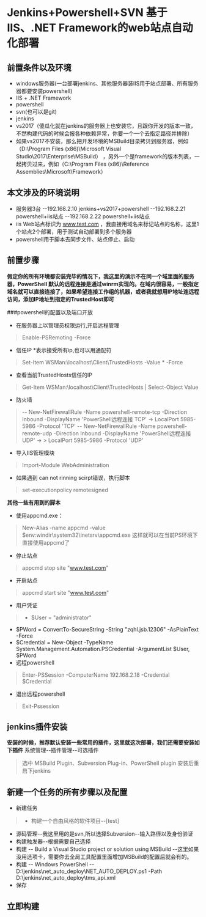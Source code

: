 # Jenkins+Powershell+SVN  基于IIS、.NET Framework的web站点自动化部署

## 前置条件以及环境
- windows服务器(一台部署jenkins、其他服务器装IIS用于站点部署、所有服务器都要安装powershell)
- IIS + .NET Framework
- powershell
- svn(也可以是git)
- jenkins
- vs2017（傻瓜化就在jenkins的服务器上也安装它，且跟你开发的版本一致，不然构建代码的时候会报各种依赖异常，你要一个一个去指定路径并排除）
- 如果vs2017不安装，那么把开发环境的MSBuild目录拷贝到服务器，例如（D:\Program Files (x86)\Microsoft Visual Studio\2017\Enterprise\MSBuild）
  ，另外一个是framework的版本列表，一起拷贝过来，例如（C:\Program Files (x86)\Reference Assemblies\Microsoft\Framework）
## 本文涉及的环境说明
- 服务器3台
	--192.168.2.10 jenkins+vs2017+powershell
	--192.168.2.21 powershell+iis站点
	--192.168.2.22 powershell+iis站点
- iis Web站点标识为  www.test.com ，我直接用域名来标记站点的名称，这里1个站点2个部署，用于测试自动部署到多个服务器
- powershell用于脚本去同步文件、站点停止、启动

## 前置步骤
**假定你的所有环境都安装完毕的情况下，我这里的演示不在同一个域里面的服务器，PowerShell 默认的远程连接是通过winrm实现的。在域内很容易，一般指定域名就可以直接连接了，如果希望连接工作组的机器，或者我就想用IP地址连远程访问，添加IP地址到指定的TrustedHost即可**

###powershell的配置以及端口开放
- 在服务器上以管理员权限运行,开启远程管理
> Enable-PSRemoting -Force

- 信任IP *表示接受所有ip,也可以用通配符
> Set-Item WSMan:\localhost\Client\TrustedHosts -Value * -Force
- 查看当前TrustedHosts信任的IP
> Get-Item WSMan:\localhost\Client\TrustedHosts | Select-Object Value

- 防火墙
> -- New-NetFirewallRule -Name powershell-remote-tcp -Direction Inbound -DisplayName 'PowerShell远程连接 TCP' -> LocalPort 5985-5986 -Protocol 'TCP'
 -- New-NetFirewallRule -Name powershell-remote-udp -Direction Inbound -DisplayName 'PowerShell远程连接 UDP' -> > LocalPort 5985-5986 -Protocol 'UDP'

- 导入IIS管理模块
> Import-Module WebAdministration

- 如果遇到 can not rinning scirpt错误，执行脚本
> set-executionpolicy remotesigned

**其他一些有用到的脚本**
- 使用appcmd.exe：
> New-Alias -name appcmd -value $env:windir\system32\inetsrv\appcmd.exe
这样就可以在当前PS环境下直接使用appcmd了
- 停止站点
> appcmd stop site "www.test.com"
- 开启站点
> appcmd start site "www.test.com"

- 用户凭证
>- $User = "administrator"
- $PWord = ConvertTo-SecureString -String "zqhl.jsb.12306" -AsPlainText -Force
- $Credential = New-Object -TypeName System.Management.Automation.PSCredential -ArgumentList $User, $PWord
- 远程powershell
> Enter-PSSession -ComputerName 192.168.2.18 -Credential $Credential
- 退出远程powershell
> Exit-Pssession

## jenkins插件安装
 **安装的时候，推荐默认安装一些常用的插件，这里就这次部署，我们还需要安装如下插件**
 系统管理--插件管理--可选插件
> 选中 MSBuild Plugin、Subversion Plug-in、PowerShell plugin  安装后重启下jenkins

## 新建一个任务的所有步骤以及配置
- 新建任务
>- 构建一个自由风格的软件项目--[test]
 - 源码管理--我这里用的是svn,所以选择Subversion--输入路径以及身份验证
 - 构建触发器--根据需要自己选择
 - 构建 -- Build a Visual Studio project or solution using MSBuild --这里如果没用选项卡，需要你去全局工具配置里面增加MSBuild的配置后就会有的。
 - 构建 -- Windows PowerShell -- 
      D:\jenkins\net_auto_deploy\NET_AUTO_DEPLOY.ps1 -Path D:\jenkins\net_auto_deploy\tms_api.xml
 - 保存

## 立即构建
